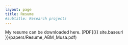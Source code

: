 ```yaml
---
layout: page
title: Resume
#subtitle: Research projects
---
```


My resume can be downloaded here. [PDF]({{ site.baseurl }}/papers/Resume_ABM_Musa.pdf)